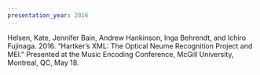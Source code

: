 ```yaml
---
presentation_year: 2016
---
```

Helsen, Kate, Jennifer Bain, Andrew Hankinson, Inga Behrendt, and Ichiro Fujinaga. 2016. “Hartker’s XML: The Optical Neume Recognition Project and MEI.” Presented at the Music Encoding Conference, McGill University, Montreal, QC, May 18.
